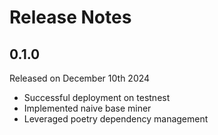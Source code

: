 Release Notes
=============

0.1.0
-----
Released on December 10th 2024
- Successful deployment on testnest
- Implemented naive base miner
- Leveraged poetry dependency management
